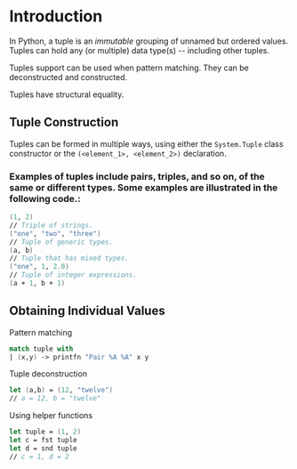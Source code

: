 # Introduction

In Python, a tuple is an _immutable_ grouping of unnamed but ordered values.
Tuples can hold any (or multiple) data type(s) -- including other tuples.

Tuples support can be used when pattern matching. They can be deconstructed and constructed.

Tuples have structural equality.

## Tuple Construction

Tuples can be formed in multiple ways, using either the `System.Tuple` class constructor or the `(<element_1>, <element_2>)` declaration.
### Examples of tuples include pairs, triples, and so on, of the same or different types. Some examples are illustrated in the following code.:

```fsharp
(1, 2)
// Triple of strings.
("one", "two", "three")
// Tuple of generic types.
(a, b)
// Tuple that has mixed types.
("one", 1, 2.0)
// Tuple of integer expressions.
(a + 1, b + 1)
```

## Obtaining Individual Values

Pattern matching

```fsharp
match tuple with
| (x,y) -> printfn "Pair %A %A" x y
```
Tuple deconstruction
```fsharp
let (a,b) = (12, "twelve")
// a = 12, b = "twelve"
```
Using helper functions
```fsharp
let tuple = (1, 2)
let c = fst tuple
let d = snd tuple
// c = 1, d = 2
```
